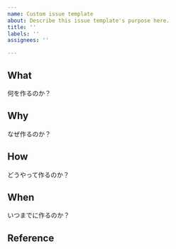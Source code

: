 ```yaml
---
name: Custom issue template
about: Describe this issue template's purpose here.
title: ''
labels: ''
assignees: ''

---
```


## What
何を作るのか？

## Why
なぜ作るのか？

## How
どうやって作るのか？

## When
いつまでに作るのか？

## Reference
